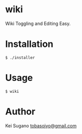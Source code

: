 # wiki

Wiki Toggling and Editing Easy.

# Installation

```
$ ./installer
```

# Usage

```
$ wiki
```

# Author

Kei Sugano <tobasojyo@gmail.com>
